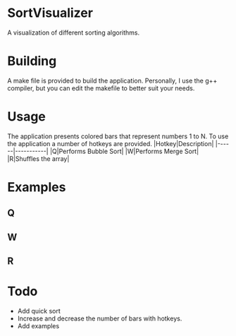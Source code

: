 # SortVisualizer
A visualization of different sorting algorithms.

# Building
A make file is provided to build the application. Personally, I use the g++ compiler, but you can edit the makefile to better suit your needs.

# Usage
The application presents colored bars that represent numbers 1 to N. To use the application a number of hotkeys are provided.
|Hotkey|Description|
|------|-----------|
|Q|Performs Bubble Sort|
|W|Performs Merge Sort|
|R|Shuffles the array|

# Examples
## Q
## W
## R

# Todo
* Add quick sort
* Increase and decrease the number of bars with hotkeys.
* Add examples
